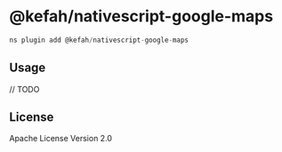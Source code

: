 # @kefah/nativescript-google-maps

```javascript
ns plugin add @kefah/nativescript-google-maps
```

## Usage

// TODO

## License

Apache License Version 2.0
